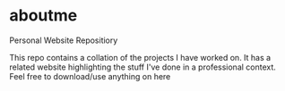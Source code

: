 # aboutme
Personal Website Repositiory

This repo contains a collation of the projects I have worked on. It has a related website highlighting the stuff I've done in a professional context. Feel free to download/use anything on here
